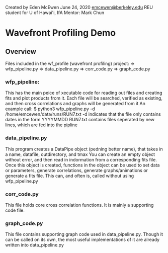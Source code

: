 Created by Eden McEwen
June 24, 2020
emcewen@berkeley.edu
REU student for U of Hawai'i, IfA
Mentor: Mark Chun
# Wavefront Profiling Demo

## Overview
Files included in the wf_profile (wavefront profiling) project:
=> wfp_pipeline.py
=> data_pipeline.py
=> corr_code.py
=> graph_code.py

### wfp_pipeline: 
This has the main peice of xecutable code for reading out files and creating fits and plot products from it.
Each file will be searched, verified as existing, and then cross correlations and graphs will be generated from it
An example call:
$ python3 wfp_pipeline.py -d /home/emcewen/data/runs/RUN7.txt
	-d indicates that the file only contains dates in the form YYYYMMDD
	RUN7.txt contains files seperated by new lines, which are fed into the pipline

### data_pipeline.py
This program creates a DataPipe object (pedning better name), that takes in a name, datafile, outdirectory, and tmax
You can create an empty object without error, and then read in indormation from a corresponding fits file. 
Once this object is created, functions in the object can be used to set data or parameters, generate correlations, generate graphs/animations or generate a fits file.
This can, and often is, called without using wfp_pipeline.py

### corr_code.py
This file holds core cross correlation functions.
It is mainly a supporting code file.

### graph_code.py
This file contains supporting graph code used in data_pipeline.py. 
Though it can be called on its own, the most useful implementations of it are already written into data_pipeline.py
